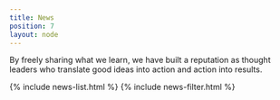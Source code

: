 ```yaml
---
title: News
position: 7
layout: node
---
```


By freely sharing what we learn, we have built a reputation as thought leaders who translate good ideas into action and action into results.

{% include news-list.html %}
{% include news-filter.html %}
